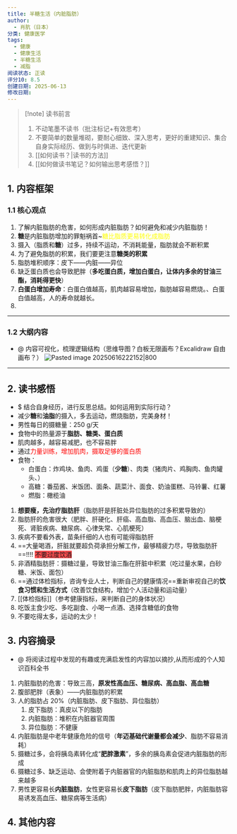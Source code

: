 ```yaml
---
title: 半糖生活（内脏脂肪）
author:
  - 肖肮（日本）
分类: 健康医学
tags:
  - 健康
  - 健康生活
  - 半糖生活
  - 减脂
阅读状态: 正读
评分10: 8.5
创建日期: 2025-06-13
修改日期:
---
```

> [!note] 读书前言
> 1. 不动笔墨不读书（批注标记+有效思考）
> 2. 不要简单的数量堆砌，要耐心细致、深入思考，更好的重建知识、集合自身实际经历、做到与时俱进、迭代更新
> 3. [[如何读书？|读书的方法]]
> 4. [[如何做读书笔记？如何输出思考感悟？]]
## 1. 内容框架 

### 1.1 核心观点 
1. 了解内脏脂肪的危害，如何形成内脏脂肪？如何避免和减少内脏脂肪！
2. **糖**是内脏脂肪增加的罪魁祸首~<font color="#ffff00">糖比脂质更易转化成脂肪</font>
3. 摄入（脂质和**糖**）过多，持续不运动，不消耗能量，脂肪就会不断积累
4. 为了避免脂肪的积累，我们要更注意**糖类的积累**
5. 脂肪堆积顺序：皮下——内脏——异位
6. 缺乏蛋白质也会导致肥胖（**多吃蛋白质，增加白蛋白，让体内多余的甘油三酯，消耗得更快**）
7. **白蛋白增加寿命**：白蛋白值越高，肌肉越容易增加，脂肪越容易燃烧。、白蛋白值越高，人的寿命就越长。
8. 

---
### 1.2 大纲内容 
- @ 内容可视化，梳理逻辑结构（思维导图？白板无限画布？Excalidraw 自由画布？）
![Pasted image 20250616222152|800](https://fig-1321973591.cos.ap-nanjing.myqcloud.com/Pasted%20image%2020250616222152.png)
---
## 2. 读书感悟 
- $ 结合自身经历，进行反思总结。如何运用到实际行动？
- 减少**糖**和**油脂**的摄入，多去运动，燃烧脂肪，完美身材！
- 男性每日的摄糖量：250 g/天
- 食物中的热量源于**脂肪、糖类、蛋白质**
- 肌肉越多，越容易减肥，也不容易胖
- 通过<font color="#ff0000">力量训练，增加肌肉，摄取足够的蛋白质</font>
- 食物：
	- 白蛋白：炸鸡块、鱼肉、鸡蛋（**少糖**）、肉类（猪肉片、鸡胸肉、鱼肉罐头、）
	- 高糖：番茄酱、米饭团、面条、蔬菜汁、面食、奶油蛋糕、马铃薯、红薯
	- 燃脂：橄榄油 
1. **想要瘦，先治疗脂肪肝**（脂肪肝是肝脏处异位脂肪的过多积累导致的）
2. 脂肪肝的危害很大（肥胖、肝硬化、肝癌、高血脂、高血压、脑出血、脑梗死、肾脏疾病、糖尿病、心律失常、心肌梗死）
3. 疾病不要看外表，苗条纤细的人也有可能得脂肪肝 
4. ==大量喝酒，肝脏就要超负荷承担分解工作，最够精疲力尽，导致脂肪肝==!!!! <span style="background:#ff4d4f">不要过度饮酒</span>
5. 非酒精脂肪肝：摄糖过量，导致甘油三酯在肝脏中积累（吃过量水果，白砂糖、米饭、面包）
6. ==通过体检指标，咨询专业人士，判断自己的健康情况==重新审视自己的**饮食习惯和生活方式**（改善饮食结构，增加个人活动量和运动量）
7. [[体检指标]]（参考健康指标，来判断自己的身体状况）
8. 吃饭主食少吃、多吃副食、小喝一点酒、选择含糖低的食物
9. 不要吃得太多，运动的太少！
## 3. 内容摘录 
- @ 将阅读过程中发现的有趣或充满启发性的内容加以摘抄,从而形成的个人知识百科全书

1. 内脏脂肪的危害：导致三高，**原发性高血压、糖尿病、高血脂、高血糖**
2. 腹部肥胖（表象）——内脏脂肪的积累
3. 人的脂肪占 20%（内脏脂肪、皮下脂肪、异位脂肪）
	1. 皮下脂肪：真皮以下的脂肪
	2. 内脏脂肪：堆积在内脏器官周围
	3. 异位脂肪：不健康
4. 内脏脂肪是中老年健康危险的信号（**年迈基础代谢量都会减少**、脂肪不容易消耗）
5. 摄糖过多，会将胰岛素转化成“**肥胖激素**”，多余的胰岛素会促进内脏脂肪的形成
6. 摄糖过多、缺乏运动、会使附着于内脏器官的内脏脂肪和肌肉上的异位脂肪越来越多
7. 男性更容易长**内脏脂肪**，女性更容易长**皮下脂肪**（皮下脂肪肥胖，内脏脂肪容易诱发高血压、糖尿病等生活病）

## 4. 其他内容




